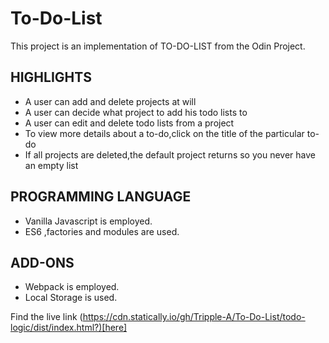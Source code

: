 # To-Do-List
This project is an implementation of TO-DO-LIST from the Odin Project.
## HIGHLIGHTS
* A user can add and delete projects at will
* A user can decide what project to add his todo lists to
* A user can edit and delete todo lists from a project
* To view more details about a to-do,click on the title of the particular to-do
* If all projects are deleted,the default project returns so you never have an empty list

## PROGRAMMING LANGUAGE
* Vanilla Javascript is employed.
* ES6 ,factories and modules are used.

## ADD-ONS
* Webpack is employed.
* Local Storage is used.

Find the live link (https://cdn.statically.io/gh/Tripple-A/To-Do-List/todo-logic/dist/index.html?)[here]
